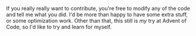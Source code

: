 If you really really want to contribute, you're free to modify any of the code and tell me what you did. 
I'd be more than happy to have some extra stuff, or some optimization work.
Other than that, this still is *my* try at Advent of Code, so I'd like to try and learn for myself.
